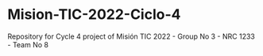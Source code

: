 # Mision-TIC-2022-Ciclo-4
Repository for Cycle 4 project of Misión TIC 2022 - Group No 3 - NRC 1233 - Team No 8
